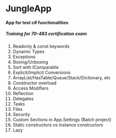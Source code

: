# JungleApp
#### App for test c# functionalities
##### Training for 70-483 certification exam 

1. Readonly & const keywords
2. Dynamic Types
3. Exceptions
4. Boxing/Unboxing
5. Sort with IComparable
6. Explicit/Implicit Conversions
7. ArrayList/HasTable/Queue/Stack/Dictionary, etc
8. Constructor overload
9. Access Modifiers
10. Reflection
11. Delegates
12. Tasks
13. Files
14. Security
15. Custom Sections in App.Settings (Batch project)
16. Static constructors vs instance constructors
17. Lazy<T>